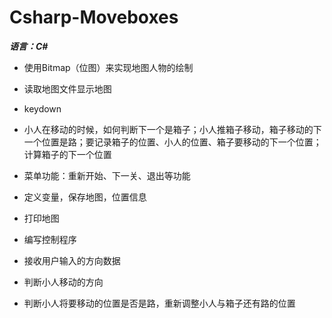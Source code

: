 # Csharp-Moveboxes
***语言：C#***
* 使用Bitmap（位图）来实现地图人物的绘制
* 读取地图文件显示地图
* keydown
* 小人在移动的时候，如何判断下一个是箱子；小人推箱子移动，箱子移动的下一个位置是路；要记录箱子的位置、小人的位置、箱子要移动的下一个位置；计算箱子的下一个位置 

* 菜单功能：重新开始、下一关、退出等功能



* 定义变量，保存地图，位置信息 
* 打印地图 
* 编写控制程序 
* 接收用户输入的方向数据 
* 判断小人移动的方向 
* 判断小人将要移动的位置是否是路，重新调整小人与箱子还有路的位置 

